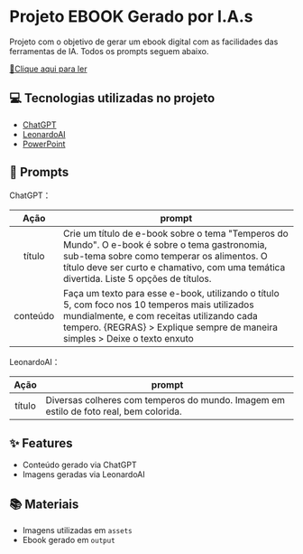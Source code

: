 # Projeto EBOOK Gerado por I.A.s

Projeto com o objetivo de gerar um ebook digital com as facilidades das ferramentas de IA. Todos os prompts seguem abaixo.

<a href="https://github.com/KScritori/prompts-recipe-to-create-a-ebook/blob/main/output/Ebook%20Temperos.pdf" title="View PDF now"> 📕Clique aqui para ler</a>

## 💻 Tecnologias utilizadas no projeto

- [ChatGPT](https://chat.openai.com/) 
- [LeonardoAI](https://app.leonardo.ai/)
- [PowerPoint](https://www.microsoft.com/en/microsoft-365/powerpoint)

## 🧠 Prompts


ChatGPT：

|   Ação   | prompt                                                                                                                                                                                                                                                                         |
| :------: | ------------------------------------------------------------------------------------------------------------------------------------------------------------------------------------------------------------------------------------------------------------------------------ |
|  título  | Crie um título de e-book sobre o tema "Temperos do Mundo". O e-book é sobre o tema gastronomia, sub-tema sobre como temperar os alimentos. O título deve ser curto e chamativo, com uma temática divertida. Liste 5 opções de títulos.|
| conteúdo | Faça um texto para esse e-book, utilizando o título 5, com foco nos 10 temperos mais utilizados mundialmente, e com receitas utilizando cada tempero. {REGRAS} > Explique sempre de maneira simples > Deixe o texto enxuto |


LeonardoAI：

|  Ação  | prompt                                                                                 |
| :----: | -------------------------------------------------------------------------------------- |
| título | Diversas colheres com temperos do mundo. Imagem em estilo de foto real, bem colorida. |

## ✨ Features

- Conteúdo gerado via ChatGPT
- Imagens geradas via LeonardoAI

## 📚 Materiais

- Imagens utilizadas em `assets`
- Ebook gerado em `output`

